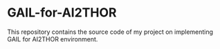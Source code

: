 # GAIL-for-AI2THOR
  This repository contains the source code of my project on implementing GAIL for AI2THOR environment.

